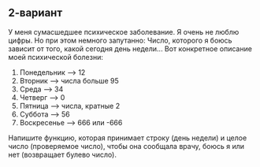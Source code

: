 ## 2-вариант
У меня сумасшедшее психическое заболевание. Я очень не люблю цифры. Но при этом немного запутанно: Число, которого я боюсь зависит от того, какой сегодня день недели...
Вот конкретное описание моей психической болезни:
1. Понедельник --> 12
2. Вторник     --> числа больше 95
3. Среда       --> 34
4. Четверг     --> 0
5. Пятница     --> числа, кратные 2
6. Суббота     --> 56
7. Воскресенье --> 666 или -666

Напишите функцию, которая принимает строку (день недели) и целое число (проверяемое число), чтобы она сообщала врачу, боюсь я или нет (возвращает булево число).
